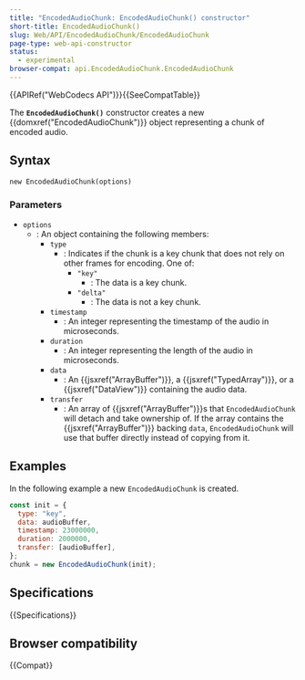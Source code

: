 ```yaml
---
title: "EncodedAudioChunk: EncodedAudioChunk() constructor"
short-title: EncodedAudioChunk()
slug: Web/API/EncodedAudioChunk/EncodedAudioChunk
page-type: web-api-constructor
status:
  - experimental
browser-compat: api.EncodedAudioChunk.EncodedAudioChunk
---
```


{{APIRef("WebCodecs API")}}{{SeeCompatTable}}

The **`EncodedAudioChunk()`** constructor creates a new {{domxref("EncodedAudioChunk")}} object representing a chunk of encoded audio.

## Syntax

```js-nolint
new EncodedAudioChunk(options)
```

### Parameters

- `options`
  - : An object containing the following members:
    - `type`
      - : Indicates if the chunk is a key chunk that does not rely on other frames for encoding. One of:
        - `"key"`
          - : The data is a key chunk.
        - `"delta"`
          - : The data is not a key chunk.
    - `timestamp`
      - : An integer representing the timestamp of the audio in microseconds.
    - `duration`
      - : An integer representing the length of the audio in microseconds.
    - `data`
      - : An {{jsxref("ArrayBuffer")}}, a {{jsxref("TypedArray")}}, or a {{jsxref("DataView")}} containing the audio data.
    - `transfer`
      - : An array of {{jsxref("ArrayBuffer")}}s that `EncodedAudioChunk` will detach and take ownership of. If the array contains the {{jsxref("ArrayBuffer")}} backing `data`, `EncodedAudioChunk` will use that buffer directly instead of copying from it.


## Examples

In the following example a new `EncodedAudioChunk` is created.

```js
const init = {
  type: "key",
  data: audioBuffer,
  timestamp: 23000000,
  duration: 2000000,
  transfer: [audioBuffer],
};
chunk = new EncodedAudioChunk(init);
```

## Specifications

{{Specifications}}

## Browser compatibility

{{Compat}}
